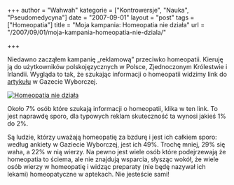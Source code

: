 +++
author = "Wahwah"
kategorie = ["Kontrowersje", "Nauka", "Pseudomedycyna"]
date = "2007-09-01"
layout = "post"
tags = ["Homeopatia"]
title = "Moja kampania: Homeopatia nie działa"
url = "/2007/09/01/moja-kampania-homeopatia-nie-dziala/"

+++

Niedawno zacząłem kampanię „reklamową” przeciwko homeopatii. Kieruję ją do użytkowników polskojęzycznych w Polsce, Zjednoczonym Królestwie i Irlandii. Wygląda to tak, że szukając informacji o homeopatii widzimy link do [artykułu][1] w Gazecie Wyborczej.

[<img title="Homeopatia nie działa" src="http://media.blizinski.pl/images/blog/homeopatia-nie-dziala-440px.png" alt="Homeopatia nie działa" align="middle" />][2]

Około 7% osób które szukają informacji o homeopatii, klika w ten link. To jest naprawdę sporo, dla typowych reklam skuteczność ta wynosi jakieś 1% do 2%.

Są ludzie, którzy uważają homeopatię za bzdurę i jest ich całkiem sporo: według ankiety w Gaziecie Wyborczej, jest ich 49%. Trochę mniej, 29% się waha, a 22% w nią wierzy. Na pewno jest wiele osób które podejrzewają że homeopatia to ściema, ale nie znajdują wsparcia, słysząc wokół, że wiele osób wierzy w homeopatię i widząc preparaty (nie będę nazywał ich lekami) homeopatyczne w aptekach. Nie jesteście sami!

 [1]: http://www.gazetawyborcza.pl/1,75248,2893093.html "Koniec homeopatii"
 [2]: http://media.blizinski.pl/images/blog/homeopatia-nie-dziala.png "Homeopatia nie działa"